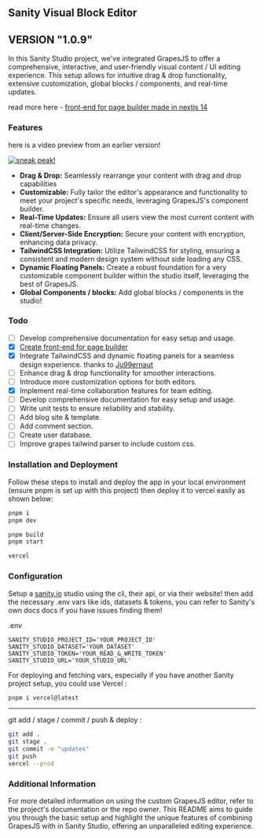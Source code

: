 ## Sanity Visual Block Editor

## VERSION "1.0.9"

In this Sanity Studio project, we've integrated GrapesJS to offer a comprehensive, interactive, and user-friendly visual content / UI editing experience. This setup allows for intuitive drag & drop functionality, extensive customization, global blocks / components, and real-time updates.

read more here - [front-end for page builder made in nextjs 14](https://page-builder-front.vercel.app/)

### Features

here is a video preview from an earlier version!

[![sneak peak!](https://i.stack.imgur.com/Vp2cE.png)](https://www.sebastianaanstad.com/project/sanity-visual-block-editor)

- **Drag & Drop:** Seamlessly rearrange your content with drag and drop capabilities
- **Customizable:** Fully tailor the editor's appearance and functionality to meet your project's specific needs, leveraging GrapesJS's component builder.
- **Real-Time Updates:** Ensure all users view the most current content with real-time changes.
- **Client/Server-Side Encryption:** Secure your content with encryption, enhancing data privacy.
- **TailwindCSS Integration:** Utilize TailwindCSS for styling, ensuring a consistent and modern design system without side loading any CSS.
- **Dynamic Floating Panels:** Create a robust foundation for a very customizable component builder within the studio itself, leveraging the best of GrapesJS.
- **Global Components / blocks:** Add global blocks / components in the studio!

### Todo

- [ ] Develop comprehensive documentation for easy setup and usage.
- [x] [Create front-end for page builder](https://page-builder-front.vercel.app/)
- [x] Integrate TailwindCSS and dynamic floating panels for a seamless design experience. thanks to [Ju99ernaut](https://github.com/Ju99ernaut/grapesjs-tailwind)
- [ ] Enhance drag & drop functionality for smoother interactions.
- [ ] Introduce more customization options for both editors.
- [x] Implement real-time collaboration features for team editing.
- [ ] Develop comprehensive documentation for easy setup and usage.
- [ ] Write unit tests to ensure reliability and stability.
- [ ] Add blog site & template.
- [ ] Add comment section.
- [ ] Create user database.
- [ ] Improve grapes tailwind parser to include custom css.

### Installation and Deployment

Follow these steps to install and deploy the app in your local environment (ensure pnpm is set up with this project) then deploy it to vercel easily as shown below:

```zsh
pnpm i
pnpm dev

pnpm build
pnpm start

vercel
```

### Configuration

Setup a [sanity.io](https://sanity.io) studio using the cli, their api, or via their website! then add the necessary .env vars like ids, datasets & tokens, you can refer to Sanity's own docs docs if you have issues finding them!

.env

```
SANITY_STUDIO_PROJECT_ID='YOUR_PROJECT_ID'
SANITY_STUDIO_DATASET='YOUR_DATASET'
SANITY_STUDIO_TOKEN='YOUR_READ_&_WRITE_TOKEN'
SANITY_STUDIO_URL='YOUR_STUDIO_URL'
```

For deploying and fetching vars, especially if you have another Sanity project setup, you could use Vercel :

```zsh
pnpm i vercel@latest
```

---

git add / stage / commit / push & deploy :

```zsh
git add .
git stage .
git commit -m "updates"
git push
vercel --prod
```

### Additional Information

For more detailed information on using the custom GrapesJS editor, refer to the project's documentation or the repo owner. This README aims to guide you through the basic setup and highlight the unique features of combining GrapesJS with in Sanity Studio, offering an unparalleled editing experience.

